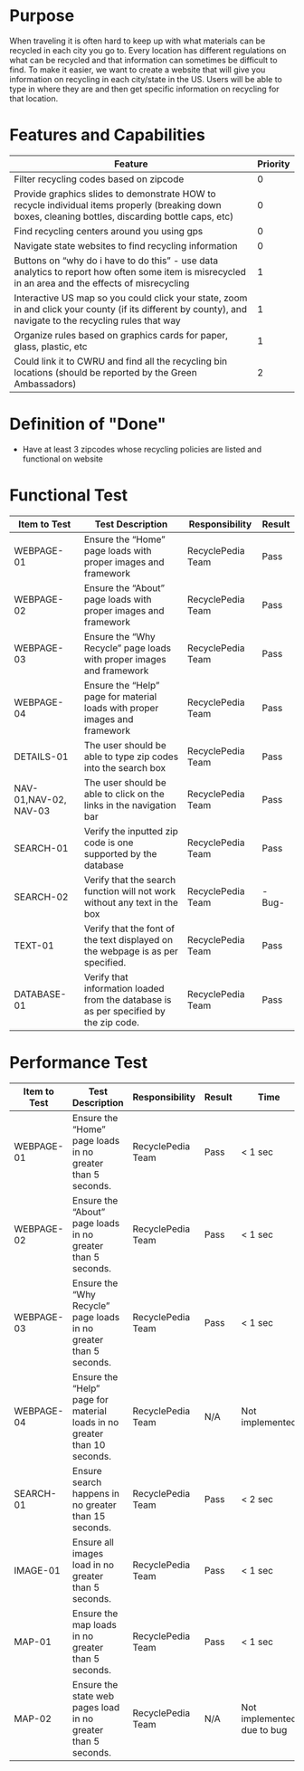 # Purpose
When traveling it is often hard to keep up with what materials can be recycled in each city you go to. Every location has different
regulations on what can be recycled and that information can sometimes be difficult to find. To make it easier, we want to create a
website that will give you information on recycling in each city/state in the US. Users will be able to type in where they are and then
get specific information on recycling for that location. 

# Features and Capabilities

| Feature | Priority |
| --- | --- |
| Filter recycling codes based on zipcode | 0 |
| Provide graphics slides to demonstrate HOW to recycle individual items properly (breaking down boxes, cleaning bottles, discarding bottle caps, etc) | 0 |
| Find recycling centers around you using gps | 0 |
| Navigate state websites to find recycling information | 0 |
| Buttons on “why do i have to do this” - use data analytics to report how often some item is misrecycled in an area and the effects of misrecycling | 1 |
| Interactive US map so you could click your state, zoom in and click your county (if its different by county), and navigate to the recycling rules that way | 1 | 
| Organize rules based on graphics cards for paper, glass, plastic, etc | 1 | 
| Could link it to CWRU and find all the recycling bin locations (should be reported by the Green Ambassadors) | 2 |

# Definition of "Done"

* Have at least 3 zipcodes whose recycling policies are listed and functional on website

# Functional Test
 
| Item to Test | Test Description | Responsibility | Result|
| --- | --- | --- | --- |
| WEBPAGE-01 | Ensure the “Home” page loads with proper images and framework | RecyclePedia Team | Pass |
| WEBPAGE-02 | Ensure the “About” page loads with proper images and framework | RecyclePedia Team | Pass |
| WEBPAGE-03 | Ensure the “Why Recycle” page loads with proper images and framework | RecyclePedia Team | Pass |
| WEBPAGE-04 | Ensure the “Help” page for material loads with proper images and framework | RecyclePedia Team | Pass |
|DETAILS-01 | The user should be able to type zip codes into the search box | RecyclePedia Team | Pass
| NAV-01,NAV-02, NAV-03 | The user should be able to click on the links in the navigation bar | RecyclePedia Team | Pass |
| SEARCH-01 | Verify the inputted zip code is one supported by the database | RecyclePedia Team | Pass |
| SEARCH-02 | Verify that the search function will not work without any text in the box | RecyclePedia Team | -Bug- |
| TEXT-01 | Verify that the font of the text displayed on the webpage is as per specified. | RecyclePedia Team | Pass |
| DATABASE-01 | Verify that information loaded from the database is as per specified by the zip code. | RecyclePedia Team | Pass |

# Performance Test

| Item to Test | Test Description | Responsibility | Result | Time |
| --- | --- | --- | --- | --- |
| WEBPAGE-01 | Ensure the “Home” page loads in no greater than  5 seconds. | RecyclePedia Team | Pass |< 1 sec |
| WEBPAGE-02 | Ensure the “About” page loads in no greater than 5 seconds. | RecyclePedia Team | Pass | < 1 sec |
| WEBPAGE-03 | Ensure the “Why Recycle” page loads in no greater than 5 seconds. | RecyclePedia Team | Pass | < 1 sec |
| WEBPAGE-04 | Ensure the “Help” page for material loads in no greater than 10 seconds. | RecyclePedia Team | N/A | Not implemented |
| SEARCH-01 | Ensure search happens in no greater than 15 seconds. | RecyclePedia Team | Pass | < 2 sec |
| IMAGE-01 | Ensure all images load in no greater than 5 seconds. | RecyclePedia Team | Pass | < 1 sec |
| MAP-01 | Ensure the map loads in no greater than 5 seconds. | RecyclePedia Team | Pass | < 1 sec |
| MAP-02 | Ensure the state web pages load in no greater than 5 seconds. | RecyclePedia Team | N/A | Not implemented due to bug |


    